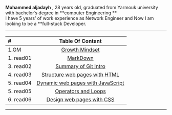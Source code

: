 **Mohammed aljadayh** , 28 years old,  graduated from Yarmouk university with bachelor’s degree in **computer Engineering **    
I have 5 years’ of  work experience as Network Engineer and Now I am looking to be a **full-stuck Developer.
 


--------------------------------------


 | # | **Table Of Contant**|
| :---        |    :----:   |
| 1.GM|[Growth Mindset](https://mohammadaljadayh.github.io/reading-notes/GrowthMindset)      |
| 1. read01| [MarkDown](https://mohammadaljadayh.github.io/reading-notes/read01)   |
| 3. read02| [Summary of Git Intro](https://mohammadaljadayh.github.io/reading-notes/read02)    |
| 4. read03| [Structure web pages with HTML](https://mohammadaljadayh.github.io/reading-notes/read03)    |
| 5. read04| [Dynamic web pages with JavaScript](https://mohammadaljadayh.github.io/reading-notes/read04)    |
| 5. read05| [Operators and Loops](https://mohammadaljadayh.github.io/reading-notes/read05)    |
| 6. read06| [ Design web pages with CSS](https://mohammadaljadayh.github.io/reading-notes/read06)    |
--------------------------------------
